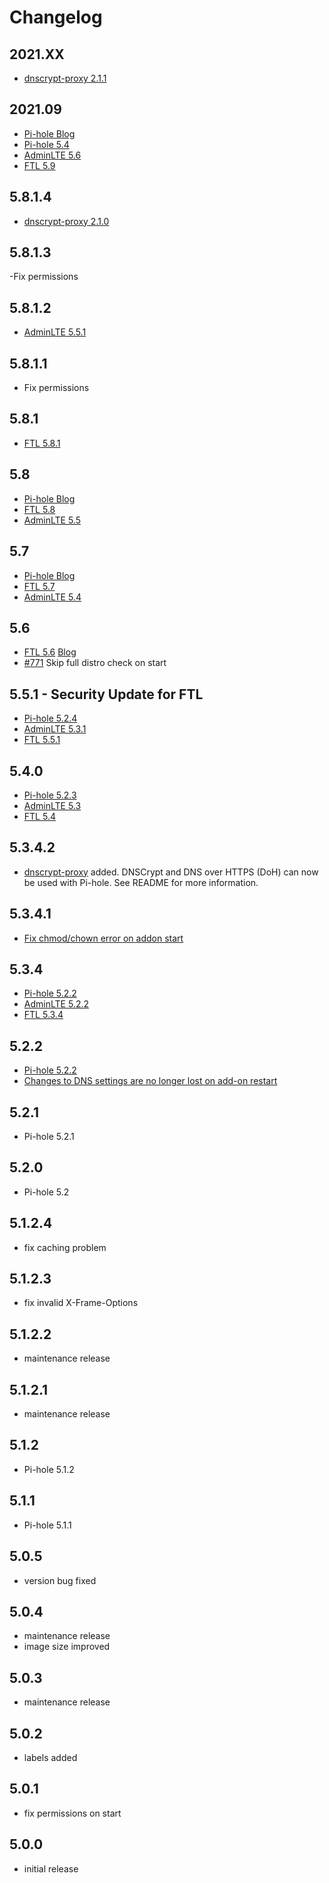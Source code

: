 # Changelog

## 2021.XX

- [dnscrypt-proxy 2.1.1](https://github.com/DNSCrypt/dnscrypt-proxy/releases/tag/2.1.1)

## 2021.09

- [Pi-hole Blog](https://pi-hole.net/2021/09/11/pi-hole-ftl-v5-9-web-v5-6-and-core-v5-4-released/)
- [Pi-hole 5.4](https://github.com/pi-hole/pi-hole/releases/tag/v5.4)
- [AdminLTE 5.6](https://github.com/pi-hole/AdminLTE/releases/tag/v5.6)
- [FTL 5.9](https://github.com/pi-hole/FTL/releases/tag/v5.9)

## 5.8.1.4

- [dnscrypt-proxy 2.1.0](https://github.com/DNSCrypt/dnscrypt-proxy/releases/tag/2.1.0)

## 5.8.1.3

-Fix permissions

## 5.8.1.2

- [AdminLTE 5.5.1](https://github.com/pi-hole/AdminLTE/releases/tag/v5.5.1)

## 5.8.1.1

- Fix permissions

## 5.8.1

- [FTL 5.8.1](https://github.com/pi-hole/FTL/releases/tag/v5.8.1)

## 5.8

- [Pi-hole Blog](https://pi-hole.net/2021/04/14/pi-hole-ftl-v5-8-web-v5-5-and-core-v5-3-released/#page-content)
- [FTL 5.8](https://github.com/pi-hole/FTL/releases/tag/v5.8)
- [AdminLTE 5.5](https://github.com/pi-hole/AdminLTE/releases/tag/v5.5)

## 5.7

- [Pi-hole Blog](https://pi-hole.net/2021/02/16/pi-hole-ftl-v5-7-and-web-v5-4-released/#page-content)
- [FTL 5.7](https://github.com/pi-hole/FTL/releases/tag/v5.7)
- [AdminLTE 5.4](https://github.com/pi-hole/AdminLTE/releases/tag/v5.4)

## 5.6

- [FTL 5.6](https://github.com/pi-hole/FTL/releases/tag/v5.6) [Blog](https://pi-hole.net/2021/01/27/pi-hole-ftl-v5-6-released/#page-content)
- [#771](https://github.com/pi-hole/docker-pi-hole/pull/771) Skip full distro check on start

## 5.5.1 - Security Update for FTL

- [Pi-hole 5.2.4](https://github.com/pi-hole/pi-hole/releases/tag/v5.2.4)
- [AdminLTE 5.3.1](https://github.com/pi-hole/AdminLTE/releases/tag/v5.3.1)
- [FTL 5.5.1](https://github.com/pi-hole/FTL/releases/tag/v5.5.1)

## 5.4.0

- [Pi-hole 5.2.3](https://github.com/pi-hole/pi-hole/releases/tag/v5.2.3)
- [AdminLTE 5.3](https://github.com/pi-hole/AdminLTE/releases/tag/v5.3)
- [FTL 5.4](https://github.com/pi-hole/FTL/releases/tag/v5.4)

## 5.3.4.2

- [dnscrypt-proxy](https://github.com/DNSCrypt/dnscrypt-proxy) added. DNSCrypt and DNS over HTTPS (DoH) can now be used with Pi-hole. See README for more information.

## 5.3.4.1

- [Fix chmod/chown error on addon start](https://github.com/pi-hole/docker-pi-hole/pull/676)

## 5.3.4

- [Pi-hole 5.2.2](https://github.com/pi-hole/pi-hole/releases/tag/v5.2.2)
- [AdminLTE 5.2.2](https://github.com/pi-hole/AdminLTE/releases/tag/v5.2.2)
- [FTL 5.3.4](https://github.com/pi-hole/FTL/releases/tag/v5.3.4)

## 5.2.2

- [Pi-hole 5.2.2](https://github.com/pi-hole/pi-hole/releases/tag/v5.2.2)
- [Changes to DNS settings are no longer lost on add-on restart](https://github.com/pi-hole/docker-pi-hole/pull/721)

## 5.2.1

- Pi-hole 5.2.1

## 5.2.0

- Pi-hole 5.2

## 5.1.2.4

- fix caching problem

## 5.1.2.3

- fix invalid X-Frame-Options

## 5.1.2.2

- maintenance release

## 5.1.2.1

- maintenance release

## 5.1.2

- Pi-hole 5.1.2

## 5.1.1

- Pi-hole 5.1.1

## 5.0.5

- version bug fixed

## 5.0.4

- maintenance release
- image size improved

## 5.0.3

- maintenance release

## 5.0.2

- labels added

## 5.0.1

- fix permissions on start

## 5.0.0

- initial release
